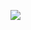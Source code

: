 ![](http://www.plantuml.com/plantuml/proxy?cache=no&src=https://raw.githubusercontent.com/oleksandrblazhko/ai202-kovach/ai202-kovach_with_laboratory_work_7/2-SoftwareDesign/2.7-PlantUML/DataModel.puml)
